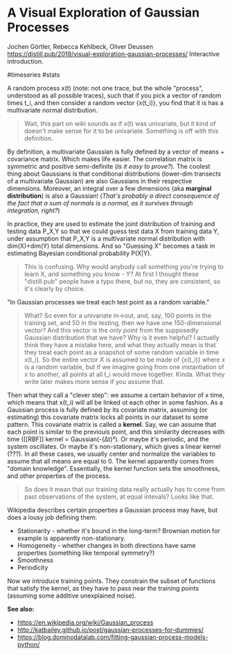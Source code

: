 # A Visual Exploration of Gaussian Processes

Jochen Görtler, Rebecca Kehlbeck, Oliver Deussen
https://distill.pub/2019/visual-exploration-gaussian-processes/
Interactive introduction.

#timeseries #stats

A random process x(t) (note: not one trace, but the whole "process", understood as all possible traces), such that if you pick a vector of random times t_i, and then consider a random vector {x(t_i)}, you find that it is has a multivariate normal distribution. 

> Wait, this part on wiki sounds as if x(t) was univariate, but it kind of doesn't make sense for it to be univariate. Something is off with this definition.

By definition, a multivariate Gaussian is fully defined by a vector of means + covariance matrix. Which makes life easier. The correlation matrix is symmetric and positive semi-definite (_Is it easy to prove?_). The coolest thing about Gaussians is that conditional distributions (lower-dim transects of a multivariate Gaussian) are also Gaussians in their respective dimensions. Moreover, an integral over a few dimensions (aka **marginal distribution**) is also a Gaussian! (_That's probably a direct consequence of the fact that a sum of normals is a normal, as it survives through integration, right?_)

In practice, they are used to estimate the joint distribution of training and testing data P_X,Y so that we could guess test data X from training data Y, under assumption that P_X,Y is a multivariate normal distribution with dim(X)+dim(Y) total dimensions. And so "Guessing X" becomes a task in estimating Bayesian conditional probability P(X|Y). 

> This is confusing. Why would anybody call something you're trying to learn X, and something you know - Y? At first I thought these "distill.pub" people have a typo there, but no, they are consistent, so it's clearly by choice.

"In Gaussian processes we treat each test point as a random variable."

> What? So even for a univariate in->out, and, say, 100 points in the training set, and 50 in the testing, then we have one 150-dimensional vector? And this vector is the _only point_ from the supposedly Gaussian distribution that we have? Why is it even helpful?
> I actually think they have a mistake here, and what they actually mean is that they treat each point as a snapshot of some random variable in time x(t_i). So the entire vector X is assumed to be made of {x(t_i)} where x is a random variable, but if we imagine going from one instantiation of x to another, all points at all t_i would move together. Kinda. What they write later makes more sense if you assume that.

Then what they call a "clever step": we assume a certain behavior of x time, which means that x(t_i) will all be linked ot each other in some fashion. As a Gaussian process is fully defined by its covariate matrix, assuming (or estimating) this covariate matrix locks all points in our dataset to some pattern. This covariate matrix is called a **kernel**. Say, we can assume that each point is similar to the previouis point, and this similarity decreases with time ([[RBF]] kernel = Gaussian(-(Δt)²). Or maybe it's periodic, and the system oscillates. Or maybe it's non-stationary, which gives a linear kernel (???). In all these cases, we usually center and normalize the variables to assume that all means are equal to 0. The kernel apparently comes from "domain knowledge". Essentially, the kernel function sets the smoothness, and other properties of the process.

> So does it mean that our training data really actually has to come from past observations of the system, at equal intevals? Looks like that.

Wikipedia describes certain properties a Gaussian process may have, but does a lousy job defining them:
* Stationarity - whether it's bound in the long-term? Brownian motion for example is apparently non-stationary.
* Homogeneity - whether changes in both directions have same properties (something like temporal symmetry?)
* Smoothness
* Periodicity

Now we introduce training points. They constrain the subset of functions that satisfy the kernel, as they have to pass near  the training points (assuming some additive unexplained noise).

**See also:**
* https://en.wikipedia.org/wiki/Gaussian_process
* http://katbailey.github.io/post/gaussian-processes-for-dummies/
* https://blog.dominodatalab.com/fitting-gaussian-process-models-python/